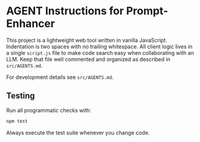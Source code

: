 # AGENT Instructions for Prompt-Enhancer

This project is a lightweight web tool written in vanilla JavaScript. Indentation is two spaces with no trailing whitespace.
All client logic lives in a single `script.js` file to make code search easy when collaborating with an LLM. Keep that file well commented and organized as described in `src/AGENTS.md`.

For development details see `src/AGENTS.md`.

## Testing

Run all programmatic checks with:

```bash
npm test
```

Always execute the test suite whenever you change code.
